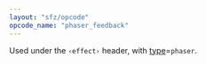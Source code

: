 ```yaml
---
layout: "sfz/opcode"
opcode_name: "phaser_feedback"
---
```

Used under the `‹effect›` header, with [type]=`phaser`.

[type]: type#phaser

